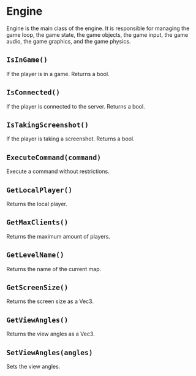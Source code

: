 # Engine

Engine is the main class of the engine. It is responsible for managing the game loop, the game state, the game objects, the game input, the game audio, the game graphics, and the game physics.

## `IsInGame()`

If the player is in a game. Returns a bool.

## `IsConnected()`

If the player is connected to the server. Returns a bool.

## `IsTakingScreenshot()`

If the player is taking a screenshot. Returns a bool.

## `ExecuteCommand(command)`

Execute a command without restrictions.

## `GetLocalPlayer()`

Returns the local player.

## `GetMaxClients()`

Returns the maximum amount of players.

## `GetLevelName()`

Returns the name of the current map.

## `GetScreenSize()`

Returns the screen size as a Vec3.

## `GetViewAngles()`

Returns the view angles as a Vec3.

## `SetViewAngles(angles)`

Sets the view angles.
